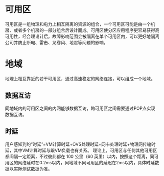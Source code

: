 # 可用区

可用区是一组物理和电力上相互隔离的资源的组合，一个可用区可能是由一个机房、或者多个机房的一部分组合后设计而成。可用区使分区应用程序更容易获得高可用性，经合理设计后，故障影响范围会被隔离在单个可用区内，可以更好地隔离公司并防止断电、雷击、龙卷风、地震等问题的影响。

# 地域

地理上相互靠近的若干可用区，通过高速稳定的网络连接，可以组成一个地域。

## 数据互访

同地域内的可用区之间的内网能够数据互访，跨可用区之间需要通过POP点实现数据互访。

## 时延
用户感知到的“时延”=VM计算时延+OVS处理时延+网卡处理时延+物理网传输时延，其中VM计算时延与跟VM负载也有关系。
理论上，可用区与任何其他可用区都间隔一定距离，不过彼此都在 100 公里（60 英里）以内，按照这个距离，同可用区的网络延时在0.2ms以内，同地域不同可用区的延迟在2ms以内，具体时延数据以实际测试数据为准。
